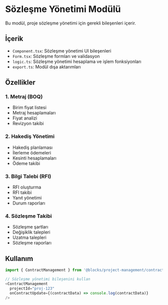 # Sözleşme Yönetimi Modülü

Bu modül, proje sözleşme yönetimi için gerekli bileşenleri içerir.

## İçerik

- `Component.tsx`: Sözleşme yönetimi UI bileşenleri
- `Form.tsx`: Sözleşme formları ve validasyon
- `logic.ts`: Sözleşme yönetimi hesaplama ve işlem fonksiyonları
- `export.ts`: Modül dışa aktarımları

## Özellikler

### 1. Metraj (BOQ)
- Birim fiyat listesi
- Metraj hesaplamaları
- Fiyat analizi
- Revizyon takibi

### 2. Hakediş Yönetimi
- Hakediş planlaması
- İlerleme ödemeleri
- Kesinti hesaplamaları
- Ödeme takibi

### 3. Bilgi Talebi (RFI)
- RFI oluşturma
- RFI takibi
- Yanıt yönetimi
- Durum raporları

### 4. Sözleşme Takibi
- Sözleşme şartları
- Değişiklik talepleri
- Uzatma talepleri
- Sözleşme raporları

## Kullanım

```typescript
import { ContractManagement } from '@blocks/project-management/contracts';

// Sözleşme yönetimi bileşenini kullan
<ContractManagement 
  projectId="proj-123"
  onContractUpdate={(contractData) => console.log(contractData)}
/>
``` 